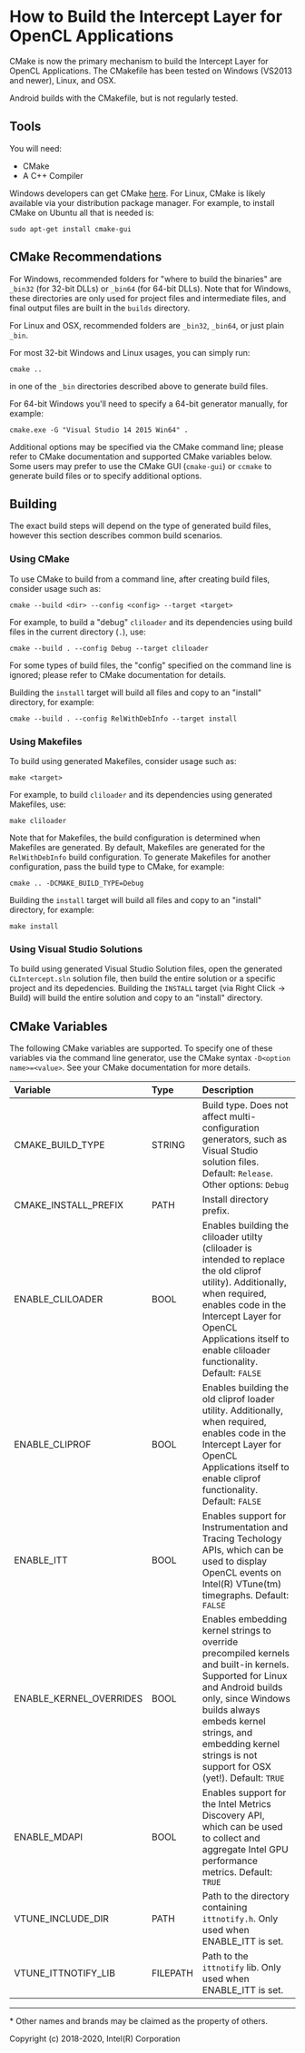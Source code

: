 # How to Build the Intercept Layer for OpenCL Applications

CMake is now the primary mechanism to build the Intercept Layer for OpenCL
Applications.  The CMakefile has been tested on Windows (VS2013 and newer),
Linux, and OSX.

Android builds with the CMakefile, but is not regularly tested.

## Tools

You will need:

* CMake
* A C++ Compiler

Windows developers can get CMake [here][CMake].  For Linux, CMake is likely
available via your distribution package manager.  For example, to install
CMake on Ubuntu all that is needed is:

    sudo apt-get install cmake-gui

## CMake Recommendations

For Windows, recommended folders for "where to build the binaries" are `_bin32`
(for 32-bit DLLs) or `_bin64` (for 64-bit DLLs).  Note that for Windows, these
directories are only used for project files and intermediate files, and final
output files are built in the `builds` directory.

For Linux and OSX, recommended folders are `_bin32`, `_bin64`, or just plain `_bin`.

For most 32-bit Windows and Linux usages, you can simply run:

    cmake ..

in one of the `_bin` directories described above to generate build files.

For 64-bit Windows you'll need to specify a 64-bit generator manually, for
example:

    cmake.exe -G "Visual Studio 14 2015 Win64" .

Additional options may be specified via the CMake command line; please refer to CMake documentation and supported CMake variables below.
Some users may prefer to use the CMake GUI (`cmake-gui`) or `ccmake` to generate build files or to specify additional options.

## Building

The exact build steps will depend on the type of generated build files, however this section describes common build scenarios.

### Using CMake

To use CMake to build from a command line, after creating build files, consider usage such as:

    cmake --build <dir> --config <config> --target <target>

For example, to build a "debug" `cliloader` and its dependencies using build files in the current directory (`.`), use:

    cmake --build . --config Debug --target cliloader

For some types of build files, the "config" specified on the command line is ignored; please refer to CMake documentation for details.

Building the `install` target will build all files and copy to an "install" directory, for example:

    cmake --build . --config RelWithDebInfo --target install

### Using Makefiles

To build using generated Makefiles, consider usage such as:

    make <target>

For example, to build `cliloader` and its dependencies using generated Makefiles, use:

    make cliloader

Note that for Makefiles, the build configuration is determined when Makefiles are generated.
By default, Makefiles are generated for the `RelWithDebInfo` build configuration.
To generate Makefiles for another configuration, pass the build type to CMake, for example:

    cmake .. -DCMAKE_BUILD_TYPE=Debug

Building the `install` target will build all files and copy to an "install" directory, for example:

    make install

### Using Visual Studio Solutions

To build using generated Visual Studio Solution files, open the generated `CLIntercept.sln` solution file, then build the entire solution or a specific project and its depedencies.
Building the `INSTALL` target (via Right Click -> Build) will build the entire solution and copy to an "install" directory.

## CMake Variables

The following CMake variables are supported.  To specify one of these variables
via the command line generator, use the CMake syntax `-D<option name>=<value>`.
See your CMake documentation for more details.

| Variable | Type | Description |
|:---------|:-----|:------------|
| CMAKE\_BUILD\_TYPE | STRING | Build type.  Does not affect multi-configuration generators, such as Visual Studio solution files.  Default: `Release`.  Other options: `Debug`
| CMAKE\_INSTALL\_PREFIX | PATH | Install directory prefix.
| ENABLE_CLILOADER | BOOL | Enables building the cliloader utilty (cliloader is intended to replace the old cliprof utility).  Additionally, when required, enables code in the Intercept Layer for OpenCL Applications itself to enable cliloader functionality.  Default: `FALSE`
| ENABLE_CLIPROF | BOOL | Enables building the old cliprof loader utility.  Additionally, when required, enables code in the Intercept Layer for OpenCL Applications itself to enable cliprof functionality.  Default: `FALSE`
| ENABLE_ITT | BOOL | Enables support for Instrumentation and Tracing Techology APIs, which can be used to display OpenCL events on Intel(R) VTune(tm) timegraphs.  Default: `FALSE`
| ENABLE_KERNEL_OVERRIDES | BOOL | Enables embedding kernel strings to override precompiled kernels and built-in kernels.  Supported for Linux and Android builds only, since Windows builds always embeds kernel strings, and embedding kernel strings is not support for OSX (yet!).  Default: `TRUE`
| ENABLE_MDAPI | BOOL | Enables support for the Intel Metrics Discovery API, which can be used to collect and aggregate Intel GPU performance metrics.  Default: `TRUE`
| VTUNE_INCLUDE_DIR | PATH | Path to the directory containing `ittnotify.h`.  Only used when ENABLE_ITT is set.
| VTUNE_ITTNOTIFY_LIB | FILEPATH | Path to the `ittnotify` lib.  Only used when ENABLE_ITT is set.

---

\* Other names and brands may be claimed as the property of others.

Copyright (c) 2018-2020, Intel(R) Corporation

[CMake]: https://cmake.org
